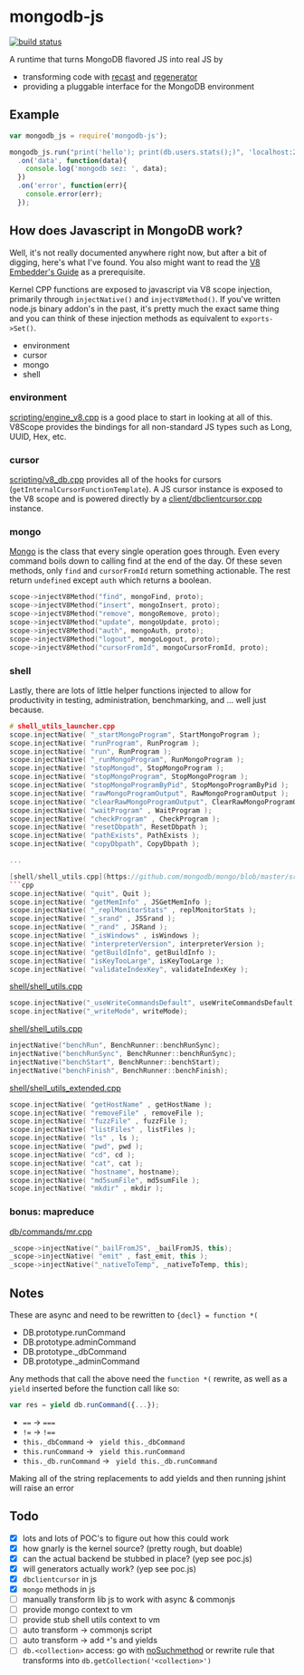 # mongodb-js

[![build status](https://secure.travis-ci.org/imlucas/mongodb-js.png)](http://travis-ci.org/imlucas/mongodb-js)

A runtime that turns MongoDB flavored JS into real JS by

- transforming code with [recast](https://github.com/benjamn/recast) and [regenerator](https://github.com/facebook/regenerator)
- providing a pluggable interface for the MongoDB environment

## Example

```javascript
var mongodb_js = require('mongodb-js');

mongodb_js.run("print('hello'); print(db.users.stats();)", 'localhost:27017')
  .on('data', function(data){
    console.log('mongodb sez: ', data);
  })
  .on('error', function(err){
    console.error(err);
  });
```

## How does Javascript in MongoDB work?

Well, it's not really documented anywhere right now, but after a bit of
digging, here's what I've found.  You also might want to read the
[V8 Embedder's Guide](https://developers.google.com/v8/embed) as a prerequisite.

Kernel CPP functions are exposed to javascript via V8 scope injection,
primarily through `injectNative()` and `injectV8Method()`.  If you've
written node.js binary addon's in the past, it's pretty much the exact
same thing and you can think of these injection methods as equivalent to
`exports->Set()`.

- environment
- cursor
- mongo
- shell

### environment

[scripting/engine_v8.cpp](https://github.com/mongodb/mongo/blob/master/src/mongo/scripting/engine_v8.cpp)
is a good place to start in looking at all of this.  V8Scope provides
the bindings for all non-standard JS types such as Long, UUID, Hex, etc.

### cursor

[scripting/v8_db.cpp](https://github.com/mongodb/mongo/blob/master/src/mongo/scripting/v8_db.cpp)
provides all of the hooks for cursors (`getInternalCursorFunctionTemplate`).
A JS cursor instance is exposed to the V8 scope and is powered
directly by a [client/dbclientcursor.cpp](https://github.com/mongodb/mongo/blob/master/src/mongo/client/dbclientcursor.cpp)
instance.

### mongo

[Mongo](https://github.com/mongodb/mongo/blob/master/src/mongo/shell/mongo.js)
is the class that every single operation goes through.  Even every command
boils down to calling find at the end of the day.  Of these seven methods,
only `find` and `cursorFromId` return something actionable.  The rest return
`undefined` except `auth` which returns a boolean.

```cpp
scope->injectV8Method("find", mongoFind, proto);
scope->injectV8Method("insert", mongoInsert, proto);
scope->injectV8Method("remove", mongoRemove, proto);
scope->injectV8Method("update", mongoUpdate, proto);
scope->injectV8Method("auth", mongoAuth, proto);
scope->injectV8Method("logout", mongoLogout, proto);
scope->injectV8Method("cursorFromId", mongoCursorFromId, proto);
```

### shell

Lastly, there are lots of little helper functions injected to allow for
productivity in testing, administration, benchmarking, and ... well just because.


```cpp
# shell_utils_launcher.cpp
scope.injectNative( "_startMongoProgram", StartMongoProgram );
scope.injectNative( "runProgram", RunProgram );
scope.injectNative( "run", RunProgram );
scope.injectNative( "_runMongoProgram", RunMongoProgram );
scope.injectNative( "stopMongod", StopMongoProgram );
scope.injectNative( "stopMongoProgram", StopMongoProgram );
scope.injectNative( "stopMongoProgramByPid", StopMongoProgramByPid );
scope.injectNative( "rawMongoProgramOutput", RawMongoProgramOutput );
scope.injectNative( "clearRawMongoProgramOutput", ClearRawMongoProgramOutput );
scope.injectNative( "waitProgram" , WaitProgram );
scope.injectNative( "checkProgram" , CheckProgram );
scope.injectNative( "resetDbpath", ResetDbpath );
scope.injectNative( "pathExists", PathExists );
scope.injectNative( "copyDbpath", CopyDbpath );

...

[shell/shell_utils.cpp](https://github.com/mongodb/mongo/blob/master/src/mongo/shell/shell_utils.cpp#L218-L228)
```cpp
scope.injectNative( "quit", Quit );
scope.injectNative( "getMemInfo" , JSGetMemInfo );
scope.injectNative( "_replMonitorStats" , replMonitorStats );
scope.injectNative( "_srand" , JSSrand );
scope.injectNative( "_rand" , JSRand );
scope.injectNative( "_isWindows" , isWindows );
scope.injectNative( "interpreterVersion", interpreterVersion );
scope.injectNative( "getBuildInfo", getBuildInfo );
scope.injectNative( "isKeyTooLarge", isKeyTooLarge );
scope.injectNative( "validateIndexKey", validateIndexKey );
```

[shell/shell_utils.cpp](https://github.com/mongodb/mongo/blob/master/src/mongo/shell/shell_utils.cpp#L239-L240)
```cpp
scope.injectNative("_useWriteCommandsDefault", useWriteCommandsDefault);
scope.injectNative("_writeMode", writeMode);
```

[shell/shell_utils.cpp](https://github.com/mongodb/mongo/blob/master/src/mongo/shell/shell_utils.cpp#L250-L253)

```cpp
injectNative("benchRun", BenchRunner::benchRunSync);
injectNative("benchRunSync", BenchRunner::benchRunSync);
injectNative("benchStart", BenchRunner::benchStart);
injectNative("benchFinish", BenchRunner::benchFinish);
```

[shell/shell_utils_extended.cpp](https://github.com/mongodb/mongo/blob/master/src/mongo/shell/shell_utils_extended.cpp#L244-L254)

```cpp
scope.injectNative( "getHostName" , getHostName );
scope.injectNative( "removeFile" , removeFile );
scope.injectNative( "fuzzFile" , fuzzFile );
scope.injectNative( "listFiles" , listFiles );
scope.injectNative( "ls" , ls );
scope.injectNative( "pwd", pwd );
scope.injectNative( "cd", cd );
scope.injectNative( "cat", cat );
scope.injectNative( "hostname", hostname);
scope.injectNative( "md5sumFile", md5sumFile );
scope.injectNative( "mkdir" , mkdir );
```

### bonus: mapreduce

[db/commands/mr.cpp](https://github.com/mongodb/mongo/blob/master/src/mongo/d\b/commands/mr.cpp)

```cpp
_scope->injectNative("_bailFromJS", _bailFromJS, this);
_scope->injectNative( "emit" , fast_emit, this );
_scope->injectNative("_nativeToTemp", _nativeToTemp, this);
```

##

## Notes

These are async and need to be rewritten to `{decl} = function *(`

- DB.prototype.runCommand
- DB.prototype.adminCommand
- DB.prototype._dbCommand
- DB.prototype._adminCommand

Any methods that call the above need the `function *(` rewrite, as well as a `yield` inserted before the function call like so:

```javascript
var res = yield db.runCommand({...});
```

- ` == ` -> ` === `
- ` != ` -> ` !== `
- `this._dbCommand` -> ` yield this._dbCommand`
- `this.runCommand` -> ` yield this.runCommand`
- `this._db.runCommand` -> ` yield this._db.runCommand`

Making all of the string replacements to add yields and then running
jshint will raise an error

## Todo

- [x] lots and lots of POC's to figure out how this could work
- [x] how gnarly is the kernel source? (pretty rough, but doable)
- [x] can the actual backend be stubbed in place? (yep see poc.js)
- [x] will generators actually work? (yep see poc.js)
- [x] `dbclientcursor` in js
- [x] `mongo` methods in js
- [ ] manually transform lib js to work with async & commonjs
- [ ] provide mongo context to vm
- [ ] provide stub shell utils context to vm
- [ ] auto transform -> commonjs script
- [ ] auto transform -> add `*`'s and yields
- [ ] `db.<collection>` access: go with [noSuchmethod][noSuchMethod] or rewrite rule that transforms into `db.getCollection('<collection>')`

[noSuchMethod]: http://wiki.ecmascript.org/doku.php?id=harmony%3aproxies#simulating_nosuchmethod_doesnotunderstand
